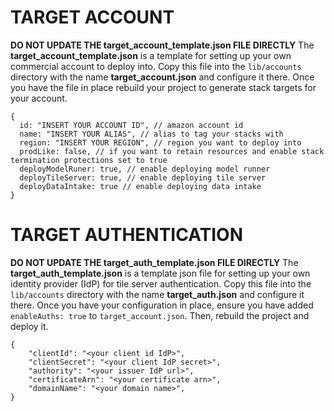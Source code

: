 # TARGET ACCOUNT

**DO NOT UPDATE THE target_account_template.json FILE DIRECTLY**
The **target_account_template.json** is a template for setting up your own commercial account to deploy into. Copy this file
into the `lib/accounts` directory with the name **target_account.json** and configure it there. Once you have the file
in place rebuild your project to generate stack targets for your account.

```
{
  id: "INSERT YOUR ACCOUNT ID", // amazon account id
  name: "INSERT YOUR ALIAS", // alias to tag your stacks with
  region: "INSERT YOUR REGION", // region you want to deploy into
  prodLike: false, // if you want to retain resources and enable stack termination protections set to true
  deployModelRuner: true, // enable deploying model runner
  deployTileServer: true, // enable deploying tile server
  deployDataIntake: true // enable deploying data intake
}
```

# TARGET AUTHENTICATION

**DO NOT UPDATE THE target_auth_template.json FILE DIRECTLY**
The **target_auth_template.json** is a template json file for setting up your own identity provider (IdP) for tile server authentication. Copy this file into the `lib/accounts` directory with the name **target_auth.json** and configure it there. Once you have your configuration in place, ensure you have added `enableAuths: true` to `target_account.json`. Then, rebuild the project and deploy it.

```
{
    "clientId": "<your client id IdP>",
    "clientSecret": "<your client IdP secret>",
    "authority": "<your issuer IdP url>",
    "certificateArn": "<your certificate arn>",
    "domainName": "<your domain name>",
}
```
